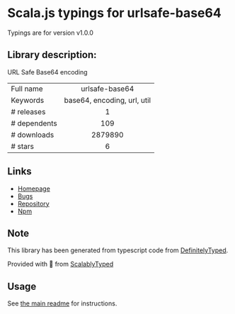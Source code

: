 
# Scala.js typings for urlsafe-base64

Typings are for version v1.0.0

## Library description:
URL Safe Base64 encoding

|                    |                 |
| ------------------ | :-------------: |
| Full name          | urlsafe-base64 |
| Keywords           | base64, encoding, url, util |
| # releases         | 1 |
| # dependents       | 109 |
| # downloads        | 2879890 |
| # stars            | 6 |

## Links
- [Homepage](https://github.com/RGBboy/urlsafe-base64)
- [Bugs](https://github.com/RGBboy/urlsafe-base64/issues)
- [Repository](https://github.com/RGBboy/urlsafe-base64)
- [Npm](https://www.npmjs.com/package/urlsafe-base64)
    


## Note
This library has been generated from typescript code from [DefinitelyTyped](https://definitelytyped.org).

Provided with :purple_heart: from [ScalablyTyped](https://github.com/oyvindberg/ScalablyTyped)

## Usage
See [the main readme](../../readme.md) for instructions.



